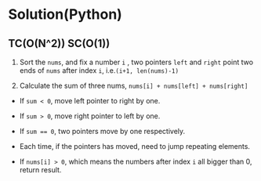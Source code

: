 # Solution(Python)

## TC(O(N^2)) SC(O(1))

1. Sort the `nums`, and fix a number `i` , two pointers `left` and `right` point two ends of `nums` after index `i`, i.e.`(i+1, len(nums)-1)`

2. Calculate the sum of three nums, `nums[i] + nums[left] + nums[right]`

- If `sum < 0`, move left pointer to right by one.

- If `sum > 0`, move right pointer to left by one.

- If `sum == 0`, two pointers move by one respectively.

- Each time, if the pointers has moved, need to jump repeating elements.

- If `nums[i] > 0`, which means the numbers after index `i` all bigger than 0, return result.